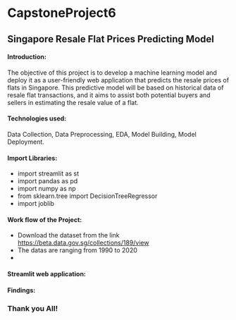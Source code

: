 # CapstoneProject6
## Singapore Resale Flat Prices Predicting Model

#### Introduction:

The objective of this project is to develop a machine learning model and deploy it as a user-friendly web application that predicts the resale prices of flats in Singapore. This predictive model will be based on historical data of resale flat transactions, and it aims to assist both potential buyers and sellers in estimating the resale value of a flat.

#### Technologies used:

Data Collection, Data Preprocessing, EDA, Model Building, Model Deployment.

#### Import Libraries:

* import streamlit as st
* import pandas as pd
* import numpy as np
* from sklearn.tree import DecisionTreeRegressor
* import joblib

#### Work flow of the Project:

* Download the dataset from the link https://beta.data.gov.sg/collections/189/view
* The datas are ranging from 1990 to 2020
* 

#### Streamlit web application:

#### Findings:

### Thank you All!
